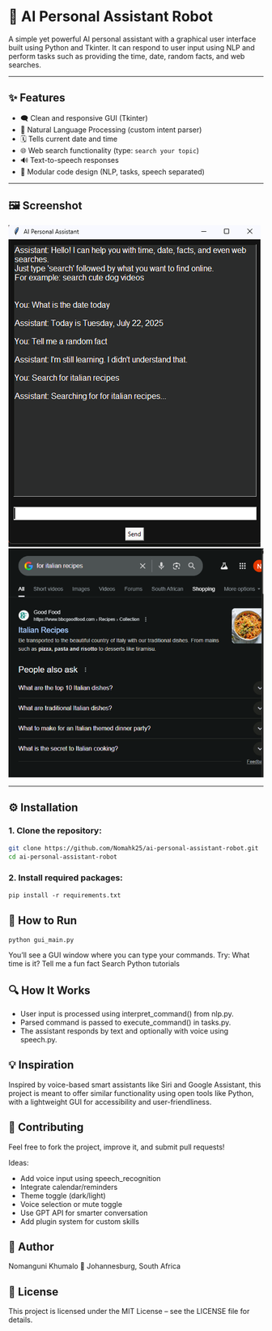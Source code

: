 # 🧠 AI Personal Assistant Robot

A simple yet powerful AI personal assistant with a graphical user interface built using Python and Tkinter. It can respond to user input using NLP and perform tasks such as providing the time, date, random facts, and web searches.

---

## ✨ Features

- 🗨️ Clean and responsive GUI (Tkinter)
- 🧠 Natural Language Processing (custom intent parser)
- 🗓️ Tells current date and time
- 🌐 Web search functionality (type: `search your topic`)
- 🔊 Text-to-speech responses
- 🔌 Modular code design (NLP, tasks, speech separated)

---

## 🖼️ Screenshot

![AI Assistant Robot](./ai_robot.png)
![Results](./results.png)

---

## ⚙️ Installation

### 1. Clone the repository:

```bash
git clone https://github.com/Nomahk25/ai-personal-assistant-robot.git
cd ai-personal-assistant-robot
```
### 2. Install required packages:
```
pip install -r requirements.txt
```

## 🚀 How to Run

```
python gui_main.py
```
You’ll see a GUI window where you can type your commands. Try:
What time is it?
Tell me a fun fact
Search Python tutorials

## 🔍 How It Works

- User input is processed using interpret_command() from nlp.py.
- Parsed command is passed to execute_command() in tasks.py.
- The assistant responds by text and optionally with voice using speech.py.

## 💡 Inspiration

Inspired by voice-based smart assistants like Siri and Google Assistant, this project is meant to offer similar functionality using open tools like Python, with a lightweight GUI for accessibility and user-friendliness.

## 🤝 Contributing

Feel free to fork the project, improve it, and submit pull requests!

Ideas:

- Add voice input using speech_recognition
- Integrate calendar/reminders
- Theme toggle (dark/light)
- Voice selection or mute toggle
- Use GPT API for smarter conversation
- Add plugin system for custom skills

## 👤 Author

Nomanguni Khumalo
📍 Johannesburg, South Africa

## 📄 License

This project is licensed under the MIT License – see the LICENSE file for details.


